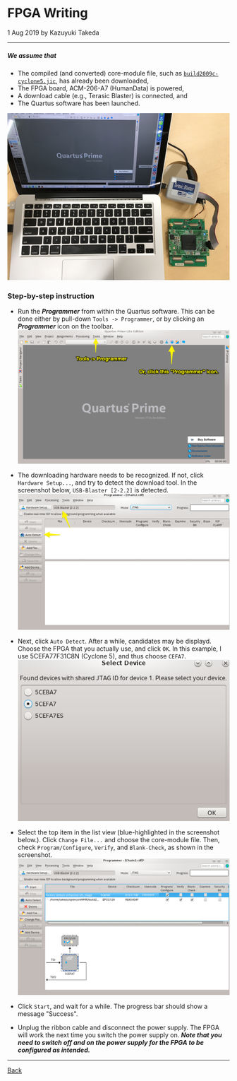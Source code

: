 # FPGA Writing
1 Aug 2019 by Kazuyuki Takeda
- - -

##### We assume that
- The compiled (and converted) core-module file, such as [`build2009c-cyclone5.jic`](https://github.com/opencorenmr/fpga-devel-2.0.1/blob/master/cyclone5/output_files/build2009c-cyclone5.jic), has already been downloaded,  
- The FPGA board, ACM-206-A7 (HumanData) is powered,  
- A download cable (e.g., Terasic Blaster) is connected, and  
- The Quartus software has been launched.  

![](0.png)

### Step-by-step instruction
- Run the ***Programmer*** from within the Quartus software. This can be done either by pull-down `Tools -> Programmer`, or by clicking an ***Programmer*** icon on the toolbar.
![](1.png)  

- The downloading hardware needs to be recognized. If not, click `Hardware Setup...`, and try to detect the download tool. In the screenshot below, `USB-Blaster [2-2.2]` is detected.
![](3.png)
- Next, click `Auto Detect`. After a while, candidates may be displayd. Choose the FPGA that you actually use, and click `OK`. In this example, I use 5CEFA77F31C8N (Cyclone 5), and thus choose `CEFA7`.
![](4.png)
- Select the top item in the list view (blue-highlighted in the screenshot below.). Click `Change File...` and choose the core-module file. Then, check `Program/Configure`, `Verify`, and `Blank-Check`, as shown in the screenshot.
![](6.png)
- Click `Start`, and wait for a while. The progress bar should show a message "Success".
- Unplug the ribbon cable and disconnect the power supply. The FPGA will work the next time you switch the power supply on. ***Note that you need to switch off and on the power supply for the FPGA to be configured as intended.*** 




- - -
[Back](../index.md)
